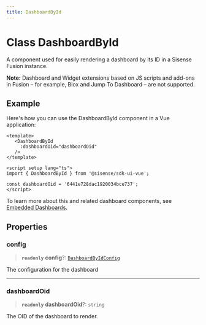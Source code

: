 ```yaml
---
title: DashboardById
---
```


# Class DashboardById <Badge type="fusionEmbed" text="Fusion Embed" />

A component used for easily rendering a dashboard by its ID in a Sisense Fusion instance.

**Note:** Dashboard and Widget extensions based on JS scripts and add-ons in Fusion – for example, Blox and Jump To Dashboard – are not supported.

## Example

Here's how you can use the DashboardById component in a Vue application:
```vue
<template>
   <DashboardById
     :dashboardOid="dashboardOid"
   />
</template>

<script setup lang="ts">
import { DashboardById } from '@sisense/sdk-ui-vue';

const dashboardOid = '6441e728dac1920034bce737';
</script>
```

To learn more about this and related dashboard components,
see [Embedded Dashboards](/guides/sdk/guides/dashboards/index.html).

## Properties

### config

> **`readonly`** **config**?: [`DashboardByIdConfig`](../interfaces/interface.DashboardByIdConfig.md)

The configuration for the dashboard

***

### dashboardOid

> **`readonly`** **dashboardOid**?: `string`

The OID of the dashboard to render.
